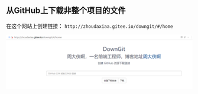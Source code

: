## 从GitHub上下载非整个项目的文件
在这个网站上创建链接：
`http://zhoudaxiaa.gitee.io/downgit/#/home`

![](assets/markdown-img-paste-20200124150256866.png)

